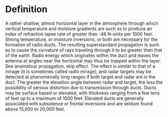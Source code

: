 # Definition

A rather shallow, almost horizontal layer in the atmosphere through
which vertical temperature and moisture gradients are such as to produce
an index of refraction lapse rate of greater than -48 N-units per 1000
feet. Strong temperature, or moisture inversions, or both are necessary
for the formation of radio ducts. The resulting superstandard
propagation is such as to cause the curvature of rays traveling through
it to be greater than that of the earth. Radio energy which originates
within the duct and leaves the antenna at angles near the horizontal may
thus be trapped within the layer. See anomalous propagation, skip
effect. The effect is similar to that of a mirage (it is sometimes
called radio mirage), and radar targets may be detected at phenomenally
long ranges if both target and radar are in the duct. The greater the
elevation angle between radar and target, the less the possibility of
serious distortion due to transmission through ducts. Ducts may be
surface based or elevated, with thickness ranging from a few tens of
feet up to a maximum of 1000 feet. Elevated ducts are generally
associated with subsidence or frontal inversions and are seldom found
above 15,000 to 20,000 feet.
